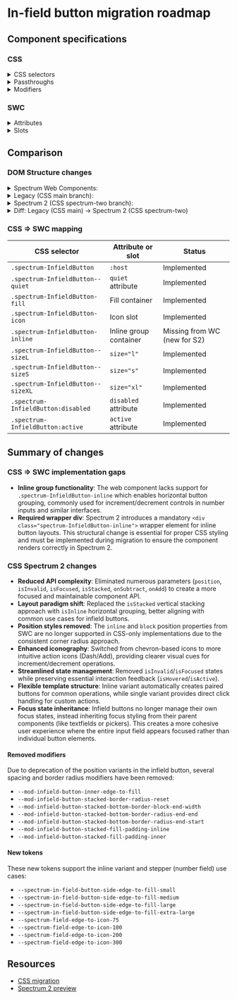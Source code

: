 # In-field button migration roadmap

## Component specifications

### CSS

<details>
<summary>CSS selectors</summary>

- `.spectrum-InfieldButton`
- `.spectrum-InfieldButton--quiet`
- `.spectrum-InfieldButton--quiet:disabled`
- `.spectrum-InfieldButton--quiet:not(:disabled):active`
- `.spectrum-InfieldButton--quiet:not(:disabled):focus-visible`
- `.spectrum-InfieldButton--quiet:not(:disabled):hover`
- `.spectrum-InfieldButton-fill`
- `.spectrum-InfieldButton-icon`
- `.spectrum-InfieldButton-inline`
- `.spectrum-InfieldButton-inline .spectrum-InfieldButton`
- `.spectrum-InfieldButton-inline > .spectrum-InfieldButton.spectrum-InfieldButton--sizeS`
- `.spectrum-InfieldButton.spectrum-InfieldButton--quiet`
- `.spectrum-InfieldButton.spectrum-InfieldButton--quiet:disabled`
- `.spectrum-InfieldButton.spectrum-InfieldButton--sizeL`
- `.spectrum-InfieldButton.spectrum-InfieldButton--sizeS`
- `.spectrum-InfieldButton.spectrum-InfieldButton--sizeXL`
- `.spectrum-InfieldButton:active`
- `.spectrum-InfieldButton:disabled`
- `.spectrum-InfieldButton:focus-visible`
- `.spectrum-InfieldButton:hover`
- `.spectrum-InfieldButton:not(:disabled):active`
- `.spectrum-InfieldButton:not(:disabled):focus-visible`
- `.spectrum-InfieldButton:not(:disabled):hover`

</details>

<details>
<summary>Passthroughs</summary>

None found for this component.

</details>

<details>
<summary>Modifiers</summary>

- `--mod-infield-button-background-color`
- `--mod-infield-button-background-color-disabled`
- `--mod-infield-button-background-color-down`
- `--mod-infield-button-background-color-down-disabled`
- `--mod-infield-button-background-color-down-quiet`
- `--mod-infield-button-background-color-hover`
- `--mod-infield-button-background-color-hover-disabled`
- `--mod-infield-button-background-color-hover-quiet`
- `--mod-infield-button-background-color-quiet`
- `--mod-infield-button-background-color-quiet-disabled`
- `--mod-infield-button-border-radius`
- `--mod-infield-button-edge-to-fill`
- `--mod-infield-button-field-edge-to-icon`
- `--mod-infield-button-fill-justify-content`
- `--mod-infield-button-fill-padding`
- `--mod-infield-button-height`
- `--mod-infield-button-icon-color`
- `--mod-infield-button-icon-color-disabled`
- `--mod-infield-button-icon-color-down`
- `--mod-infield-button-icon-color-down-disabled`
- `--mod-infield-button-icon-color-hover`
- `--mod-infield-button-icon-color-hover-disabled`
- `--mod-infield-button-side-edge-to-fill`
- `--mod-infield-button-width`

</details>

### SWC

<details>
<summary>Attributes</summary>

- `active` (Boolean) - Whether the infield button is in an active state
- `block` (String) - Vertical stack position: 'start' or 'end'
- `disabled` (Boolean) - Disable this control. It will not receive focus or events
- `download` (String) - Causes the browser to treat the linked URL as a download
- `href` (String) - The URL that the hyperlink points to
- `inline` (String) - Horizontal group position: 'start' or 'end'
- `label` (String) - An accessible label that describes the component. It will be applied to aria-label, but not visually rendered
- `quiet` (Boolean) - Whether the button is in quiet variant
- `referrerpolicy` (String) - How much of the referrer to send when following the link
- `rel` (String) - The relationship of the linked URL as space-separated link types
- `tabIndex` (Number) - The tab index to apply to this control
- `target` (String) - Where to display the linked URL, as the name for a browsing context
- `type` (String) - The default behavior of the button: 'button', 'submit', or 'reset'

</details>

<details>
<summary>Slots</summary>

- Default slot - Text content for the button
- Icon slot - Icon content for the button

</details>

## Comparison

### DOM Structure changes

<details>
<summary>Spectrum Web Components:</summary>

```html
<button class="spectrum-InfieldButton">
    <div class="fill">
        <slot></slot>
    </div>
</button>
```

</details>

<details>
<summary>Legacy (CSS main branch):</summary>

```html
<button class="spectrum-InfieldButton spectrum-InfieldButton--sizeM">
    <div class="spectrum-InfieldButton-fill">
        <svg
            class="spectrum-InfieldButton-icon"
            focusable="false"
            aria-hidden="true"
        >
            <path
                d="M10 2C10.55 2 11 2.45 11 3V9H17C17.55 9 18 9.45 18 10C18 10.55 17.55 11 17 11H11V17C11 17.55 10.55 18 10 18C9.45 18 9 17.55 9 17V11H3C2.45 11 2 10.55 2 10C2 9.45 2.45 9 3 9H9V3C9 2.45 9.45 2 10 2Z"
            ></path>
        </svg>
    </div>
</button>
```

</details>

<details>
<summary>Spectrum 2 (CSS spectrum-two branch):</summary>

```html
<button
    class="spectrum-InfieldButton spectrum-InfieldButton--sizeM"
    role="presentation"
>
    <div class="spectrum-InfieldButton-fill">
        <svg
            class="spectrum-InfieldButton-icon"
            focusable="false"
            aria-hidden="true"
        >
            <path
                d="M10 2C10.55 2 11 2.45 11 3V9H17C17.55 9 18 9.45 18 10C18 10.55 17.55 11 17 11H11V17C11 17.55 10.55 18 10 18C9.45 18 9 17.55 9 17V11H3C2.45 11 2 10.55 2 10C2 9.45 2.45 9 3 9H9V3C9 2.45 9.45 2 10 2Z"
            ></path>
        </svg>
    </div>
</button>
```

</details>

<details>
<summary>Diff: Legacy (CSS main) → Spectrum 2 (CSS spectrum-two)</summary>

### HTML Output Diff

**Single Button Changes:**

```diff
<button
    class="spectrum-InfieldButton spectrum-InfieldButton--sizeM"
    aria-haspopup="listbox"
    type="button"
    tabindex="0"
+   role="presentation"
>
    <div class="spectrum-InfieldButton-fill">
        <svg class="spectrum-InfieldButton-icon" focusable="false" aria-hidden="true">
            <path d="M10 2C10.55 2 11 2.45 11 3V9H17C17.55 9 18 9.45 18 10C18 10.55 17.55 11 17 11H11V17C11 17.55 10.55 18 10 18C9.45 18 9 17.55 9 17V11H3C2.45 11 2 10.55 2 10C2 9.45 2.45 9 3 9H9V3C9 2.45 9.45 2 10 2Z"></path>
        </svg>
    </div>
</button>
```

**Stacked → Inline Layout Changes:**

```diff
+<div class="spectrum-InfieldButton-inline">
<button
-   class="spectrum-InfieldButton spectrum-InfieldButton--sizeM spectrum-InfieldButton--top"
+   class="spectrum-InfieldButton spectrum-InfieldButton--sizeM"
    aria-haspopup="listbox"
    type="button"
    tabindex="0"
-   aria-label="add"
+   aria-label="minus"
>
    <div class="spectrum-InfieldButton-fill">
        <svg class="spectrum-InfieldButton-icon" focusable="false" aria-hidden="true">
-           <path d="M10 2C10.55 2 11 2.45 11 3V9H17C17.55 9 18 9.45 18 10C18 10.55 17.55 11 17 11H11V17C11 17.55 10.55 18 10 18C9.45 18 9 17.55 9 17V11H3C2.45 11 2 10.55 2 10C2 9.45 2.45 9 3 9H9V3C9 2.45 9.45 2 10 2Z"></path>
+           <path d="M3 10C3 9.45 3.45 9 4 9H16C16.55 9 17 9.45 17 10C17 10.55 16.55 11 16 11H4C3.45 11 3 10.55 3 10Z"></path>
        </svg>
    </div>
</button>
<button
-   class="spectrum-InfieldButton spectrum-InfieldButton--sizeM spectrum-InfieldButton--bottom"
+   class="spectrum-InfieldButton spectrum-InfieldButton--sizeM"
    aria-haspopup="listbox"
    type="button"
    tabindex="0"
    aria-label="add"
>
    <div class="spectrum-InfieldButton-fill">
        <svg class="spectrum-InfieldButton-icon" focusable="false" aria-hidden="true">
            <path d="M10 2C10.55 2 11 2.45 11 3V9H17C17.55 9 18 9.45 18 10C18 10.55 17.55 11 17 11H11V17C11 17.55 10.55 18 10 18C9.45 18 9 17.55 9 17V11H3C2.45 11 2 10.55 2 10C2 9.45 2.45 9 3 9H9V3C9 2.45 9.45 2 10 2Z"></path>
        </svg>
    </div>
</button>
+</div>
```

### Key Changes in HTML Structure

1. **Layout paradigm shift**: Replaced `isStacked` vertical stacking with `isInline` horizontal grouping
2. **Position styles removed**: The `inline` and `block` position properties from SWC are no longer supported in CSS-only implementations
3. **Enhanced iconography**:
    - Single button: Uses size-specific icon names (e.g., `Add100` instead of `Add`)
    - Inline buttons: Switched from chevron icons to more intuitive action icons (`Dash`/`Add`)
4. **Simplified state management**: Removed `isInvalid` and `isFocused` states while preserving `isHovered`/`isActive`
5. **Improved accessibility**: Added `role="presentation"` for single buttons and proper `aria-label` differentiation for inline buttons
6. **Container structure**: Inline variant wraps buttons in `spectrum-InfieldButton-inline` container
7. **Consistent corner radius**: Position-specific border radius variants have been removed in favor of a consistent corner radius approach

</details>

### CSS => SWC mapping

| CSS selector                       | Attribute or slot      | Status                       |
| ---------------------------------- | ---------------------- | ---------------------------- |
| `.spectrum-InfieldButton`          | `:host`                | Implemented                  |
| `.spectrum-InfieldButton--quiet`   | `quiet` attribute      | Implemented                  |
| `.spectrum-InfieldButton-fill`     | Fill container         | Implemented                  |
| `.spectrum-InfieldButton-icon`     | Icon slot              | Implemented                  |
| `.spectrum-InfieldButton-inline`   | Inline group container | Missing from WC (new for S2) |
| `.spectrum-InfieldButton--sizeL`   | `size="l"`             | Implemented                  |
| `.spectrum-InfieldButton--sizeS`   | `size="s"`             | Implemented                  |
| `.spectrum-InfieldButton--sizeXL`  | `size="xl"`            | Implemented                  |
| `.spectrum-InfieldButton:disabled` | `disabled` attribute   | Implemented                  |
| `.spectrum-InfieldButton:active`   | `active` attribute     | Implemented                  |

## Summary of changes

### CSS => SWC implementation gaps

- **Inline group functionality**: The web component lacks support for `.spectrum-InfieldButton-inline` which enables horizontal button grouping, commonly used for increment/decrement controls in number inputs and similar interfaces.
- **Required wrapper div**: Spectrum 2 introduces a mandatory `<div class="spectrum-InfieldButton-inline">` wrapper element for inline button layouts. This structural change is essential for proper CSS styling and must be implemented during migration to ensure the component renders correctly in Spectrum 2.

### CSS Spectrum 2 changes

- **Reduced API complexity**: Eliminated numerous parameters (`position`, `isInvalid`, `isFocused`, `isStacked`, `onSubtract`, `onAdd`) to create a more focused and maintainable component API.
- **Layout paradigm shift**: Replaced the `isStacked` vertical stacking approach with `isInline` horizontal grouping, better aligning with common use cases for infield buttons.
- **Position styles removed**: The `inline` and `block` position properties from SWC are no longer supported in CSS-only implementations due to the consistent corner radius approach.
- **Enhanced iconography**: Switched from chevron-based icons to more intuitive action icons (Dash/Add), providing clearer visual cues for increment/decrement operations.
- **Streamlined state management**: Removed `isInvalid`/`isFocused` states while preserving essential interaction feedback (`isHovered`/`isActive`).
- **Flexible template structure**: Inline variant automatically creates paired buttons for common operations, while single variant provides direct click handling for custom actions.
- **Focus state inheritance**: Infield buttons no longer manage their own focus states, instead inheriting focus styling from their parent components (like textfields or pickers). This creates a more cohesive user experience where the entire input field appears focused rather than individual button elements.

#### Removed modifiers

Due to deprecation of the position variants in the infield button, several spacing and border radius modifiers have been removed:

- `--mod-infield-button-inner-edge-to-fill`
- `--mod-infield-button-stacked-border-radius-reset`
- `--mod-infield-button-stacked-bottom-border-block-end-width`
- `--mod-infield-button-stacked-bottom-border-radius-end-end`
- `--mod-infield-button-stacked-bottom-border-radius-end-start`
- `--mod-infield-button-stacked-fill-padding-inline`
- `--mod-infield-button-stacked-fill-padding-inner`

#### New tokens

These new tokens support the inline variant and stepper (number field) use cases:

- `--spectrum-in-field-button-side-edge-to-fill-small`
- `--spectrum-in-field-button-side-edge-to-fill-medium`
- `--spectrum-in-field-button-side-edge-to-fill-large`
- `--spectrum-in-field-button-side-edge-to-fill-extra-large`
- `--spectrum-field-edge-to-icon-75`
- `--spectrum-field-edge-to-icon-100`
- `--spectrum-field-edge-to-icon-200`
- `--spectrum-field-edge-to-icon-300`

## Resources

- [CSS migration](https://github.com/adobe/spectrum-css/pull/3642)
- [Spectrum 2 preview](https://spectrumcss.z13.web.core.windows.net/pr-2352/index.html?path=/docs/components-in-field-button--docs)
